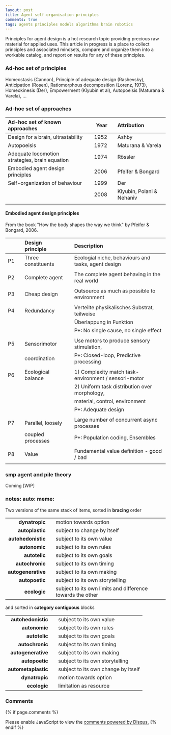 ```yaml
---
layout: post
title: Agent self-organisation principles
comments: true
tags: agents principles models algorithms brain robotics
---
```


Principles for agent design is a hot research topic providing precious
raw material for applied uses. This article in progress is a place to
collect principles and associated mindsets, compare and organize them
into a workable catalog, and report on results for any of these
principles.

### Ad-hoc set of principles

Homeostasis (Cannon), Principle of adequate design (Rashevsky),
Anticipation (Rosen), Ratiomorphous decomposition (Lorenz, 1973),
Homeokinesis (Der), Empowerment (Klyubin et al), Autopoeisis (Maturana
& Varela), ...

### Ad-hoc set of approaches

| **Ad-hoc set of known approaches**             |     |  **Year**|     | **Attribution**           |
|:-----------------------------------------------|-----|---------:|-----|:--------------------------|
| Design for a brain, ultrastability             |     |      1952|     | Ashby                     |
| Autopoeisis                                    |     |      1972|     | Maturana & Varela         |
| Adequate locomotion strategies, brain equation |     |      1974|     | Rössler                   |
| Embodied agent design principles               |     |      2006|     | Pfeifer & Bongard         |
| Self-organization of behaviour                 |     |      1999|     | Der                       |
|                                                |     |      2008|     | Klyubin, Polani & Nehaniv |
|                                                |     |          |     |                           |

#### Embodied agent design principles

From the book "How the body shapes the way we think" by Pfeifer & Bongard, 2006.

|            |     | **Design principle** |     | **Description**                                      |
|-----------:|-----|:---------------------|-----|:-----------------------------------------------------|
|          P1|     | Three constituents   |     | Ecologial niche, behaviours and tasks, agent design  |
|            |     |                      |     |                                                      |
|          P2|     | Complete agent       |     | The complete agent behaving in the real world        |
|            |     |                      |     |                                                      |
|          P3|     | Cheap design         |     | Outsource as much as possible to environment         |
|            |     |                      |     |                                                      |
|          P4|     | Redundancy           |     | Verteilte physikalisches Substrat, teilweise         |
|            |     |                      |     | Überlappung in Funktion                              |
|            |     |                      |     | P+: No single cause, no single effect                |
|            |     |                      |     |                                                      |
|          P5|     | Sensorimotor         |     | Use motors to produce sensory stimulation,           |
|            |     | coordination         |     | P+: Closed-loop, Predictive processing               |
|            |     |                      |     |                                                      |
|          P6|     | Ecological balance   |     | 1) Complexity match task-environment / sensori-motor |
|            |     |                      |     | 2) Uniform task distribution over morphology,        |
|            |     |                      |     | material, control, environment                       |
|            |     |                      |     | P+: Adequate design                                  |
|            |     |                      |     |                                                      |
|          P7|     | Parallel, loosely    |     | Large number of concurrent async processes           |
|            |     | coupled processes    |     | P+: Population coding, Ensembles                     |
|            |     |                      |     |                                                      |
|          P8|     | Value                |     | Fundamental value definition - good / bad            |
|            |     |                      |     |                                                      |

### smp agent and pile theory

Coming [WIP]

### notes: auto: meme:

Two versions of the same stack of items, sorted in **bracing** order

|                    |     |                                                            |
|-------------------:|-----|------------------------------------------------------------|
|      **dynatropic**|     | motion towards option                                      |
|     **autoplastic**|     | subject to change by itself                                |
|  **autohedonistic**|     | subject to its own value                                   |
|       **autonomic**|     | subject to its own rules                                   |
|       **autotelic**|     | subject to its own goals                                   |
|     **autochronic**|     | subject to its own timing                                  |
|  **autogenerative**|     | subject to its own making                                  |
|      **autopoetic**|     | subject to its own storytelling                            |
|        **ecologic**|     | subject to its own limits and difference towards the other |

and sorted in **category contiguous** blocks

|                     |     |                                     |
|--------------------:|-----|-------------------------------------|
|   **autohedonistic**|     | subject to its own value            |
|        **autonomic**|     | subject to its own rules            |
|        **autotelic**|     | subject to its own goals            |
|      **autochronic**|     | subject to its own timing           |
|   **autogenerative**|     | subject to its own making           |
|       **autopoetic**|     | subject to its own storytelling     |
|  **autometaplastic**|     | subject to its own change by itself |
|       **dynatropic**|     | motion towards option               |
|         **ecologic**|     | limitation as resource              |

### Comments

{% if page.comments %}
<div id="disqus_thread"></div>
<script>

/**
*  RECOMMENDED CONFIGURATION VARIABLES: EDIT AND UNCOMMENT THE SECTION BELOW TO INSERT DYNAMIC VALUES FROM YOUR PLATFORM OR CMS.
*  LEARN WHY DEFINING THESE VARIABLES IS IMPORTANT: https://disqus.com/admin/universalcode/#configuration-variables*/
/*
var disqus_config = function () {
this.page.url = PAGE_URL;  // Replace PAGE_URL with your page's canonical URL variable
this.page.identifier = PAGE_IDENTIFIER; // Replace PAGE_IDENTIFIER with your page's unique identifier variable
};
*/
(function() { // DON'T EDIT BELOW THIS LINE
var d = document, s = d.createElement('script');
s.src = '//x75.disqus.com/embed.js';
s.setAttribute('data-timestamp', +new Date());
(d.head || d.body).appendChild(s);
})();
</script>
<noscript>Please enable JavaScript to view the <a href="https://disqus.com/?ref_noscript">comments powered by Disqus.</a></noscript>
{% endif %}

